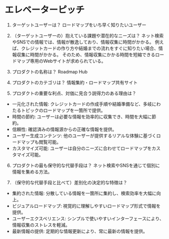# エレベーターピッチ
1. ターゲットユーザーは？
ロードマップをいち早く知りたいユーザー

2. （ターゲットユーザーの）抱えている課題や潜在的なニーズは？
ネット検索やSNSでの情報では、情報が散逸しており、情報収集に時間がかかる。
例えば、クレジットカードの作り方や結婚までの流れをすぐに知りたい場合、情報収集に時間がかかる。
そのため、情報収集にかかる時間を短縮できるロードマップ専用のWebサイトが求められている。

3. プロダクトの名称は？
Roadmap Hub

4. プロダクトのカテゴリは？
情報集約・ロードマップ共有サイト

5. プロダクトの重要な利点、対価に見合う説得力のある理由は？
- 一元化された情報: クレジットカードの作成手順や結婚準備など、多岐にわたるトピックのロードマップを一箇所で提供。
- 時間の節約: ユーザーは必要な情報を効率的に収集でき、時間を大幅に節約。
- 信頼性: 確認済みの情報源からの正確な情報を提供。
- ユーザー生成コンテンツ: 他のユーザーが提供するリアルな体験に基づくロードマップも閲覧可能。
- カスタマイズ可能: ユーザーは自分のニーズに合わせてロードマップをカスタマイズ可能。

6. プロダクトの最も保守的な代替手段は？
ネット検索やSNSを通じて個別に情報を集める方法。

7. （保守的な代替手段と比べて）差別化の決定的な特徴は？
- 集約された情報: 分散している情報を一箇所に集約し、検索効率を大幅に向上。
- ビジュアルロードマップ: 視覚的に理解しやすいロードマップ形式で情報を提供。
- ユーザーエクスペリエンス: シンプルで使いやすいインターフェースにより、情報収集のストレスを軽減。
- 最新情報の提供: 定期的な情報更新により、常に最新の情報を提供。
